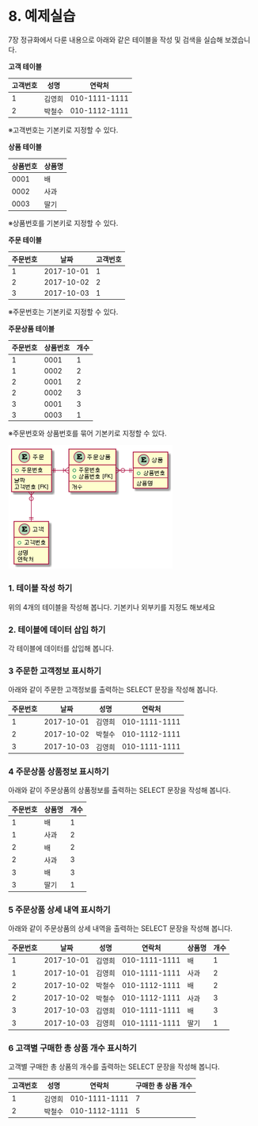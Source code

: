 # 8. 예제실습
7장 정규화에서 다룬 내용으로 아래와 같은 테이블을 작성 및 검색을 실습해 보겠습니다.

**고객 테이블**

| 고객번호 | 성명 | 연락처 |
| ------- | --- | ------ |
| 1 | 김영희 | 010-1111-1111 |
| 2 | 박철수 | 010-1112-1111 |

※고객번호는 기본키로 지정할 수 있다.

**상품 테이블**

| 상품번호 | 상품명 |
| ------- | ------ |
| 0001 | 배 |
| 0002 | 사과 |
| 0003 | 딸기 |

※상품번호를 기본키로 지정할 수 있다.

**주문 테이블**

| 주문번호 | 날짜 | 고객번호 |
| ------- | -----| --- |
| 1 | 2017-10-01 | 1 |
| 2 | 2017-10-02 | 2 |
| 3 | 2017-10-03 | 1 |

※주문번호는 기본키로 지정할 수 있다.

**주문상품 테이블**

| 주문번호 | 상품번호 | 개수 |
| ------- | ------- | ---- |
| 1 | 0001 | 1 |
| 1 | 0002 | 2 |
| 2 | 0001 | 2 |
| 2 | 0002 | 3 |
| 3 | 0001 | 3 |
| 3 | 0003 | 1 |

※주문번호와 상품번호를 묶어 기본키로 지정할 수 있다.

![er-diagram](images/normalization-er_diagram.png)


### **1. 테이블 작성 하기**
위의 4개의 테이블을 작성해 봅니다.
기본키나 외부키를 지정도 해보세요

### **2. 테이블에 데이터 삽입 하기**
각 테이블에 데이터를 삽입해 봅니다.

### **3 주문한 고객정보 표시하기**
아래와 같이 주문한 고객정보를 출력하는 SELECT 문장을 작성해 봅니다.

| 주문번호 | 날짜 | 성명 | 연락처 |
| -------- | ---- | ---- | ------ |
| 1 | 2017-10-01 | 김영희 | 010-1111-1111 |
| 2 | 2017-10-02 | 박철수 | 010-1112-1111 |
| 3 | 2017-10-03 | 김영희 | 010-1111-1111 |

### **4 주문상품 상품정보 표시하기**
아래와 같이 주문상품의 상품정보를 출력하는 SELECT 문장을 작성해 봅니다.

| 주문번호 | 상품명 | 개수 |
| -------- | ------ | ---- |
| 1 | 배 | 1 |
| 1 | 사과 | 2 |
| 2 | 배 | 2 |
| 2 | 사과 | 3 |
| 3 | 배 | 3 |
| 3 | 딸기 | 1 |

### **5 주문상품 상세 내역 표시하기**
아래와 같이 주문상품의 상세 내역을 출력하는 SELECT 문장을 작성해 봅니다.

| 주문번호 | 날짜| 성명 | 연락처 | 상품명 | 개수 |
| -------- | --- | ---- | ------ | ------ | ---- |
| 1 | 2017-10-01 | 김영희 | 010-1111-1111 | 배 | 1 |
| 1 | 2017-10-01 | 김영희 | 010-1111-1111 | 사과 | 2 |
| 2 | 2017-10-02 | 박철수 | 010-1112-1111 | 배 | 2 |
| 2 | 2017-10-02 | 박철수 | 010-1112-1111 | 사과 | 3 |
| 3 | 2017-10-03 | 김영희 | 010-1111-1111 | 배 | 3 |
| 3 | 2017-10-03 | 김영희 | 010-1111-1111 | 딸기 | 1 |

### **6 고객별 구매한 총 상품 개수 표시하기**
고객별 구매한 총 상품의 개수를 출력하는 SELECT 문장을 작성해 봅니다.

| 고객번호 | 성명 | 연락처 | 구매한 총 상품 개수 |
| -------- | ---- | ------ | ------------------- |
| 1 | 김영희 | 010-1111-1111 | 7 |
| 2 | 박철수 | 010-1112-1111 | 5 |
